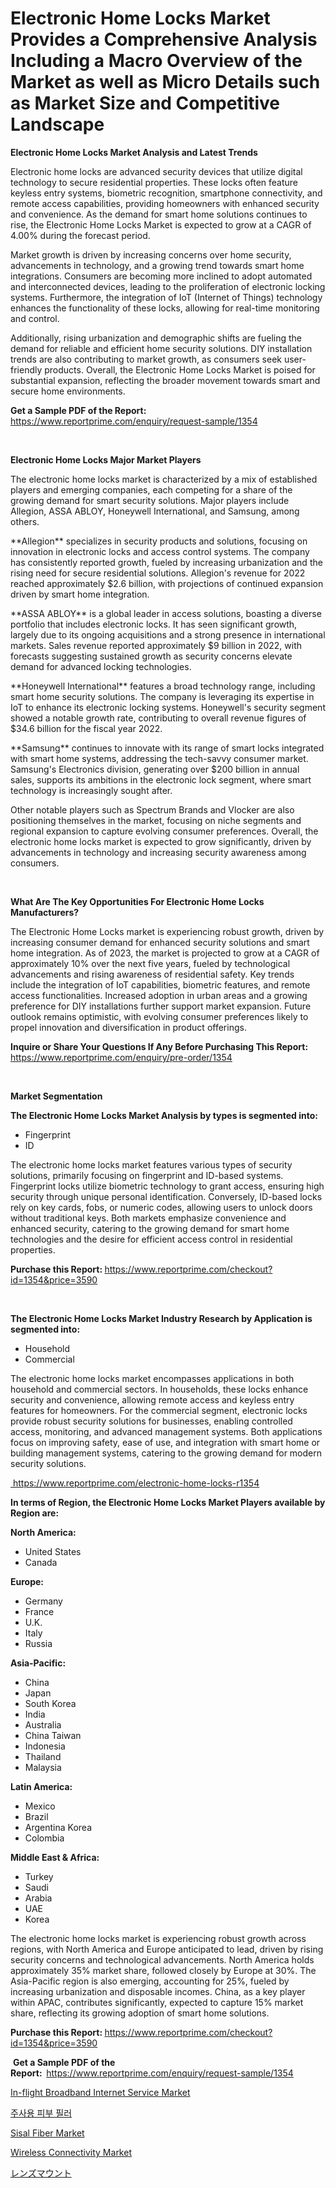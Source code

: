 <p><h1>Electronic Home Locks Market Provides a Comprehensive Analysis Including a Macro Overview of the Market as well as Micro Details such as Market Size and Competitive Landscape</h1></p><p><strong>Electronic Home Locks Market Analysis and Latest Trends</strong></p>
<p><p>Electronic home locks are advanced security devices that utilize digital technology to secure residential properties. These locks often feature keyless entry systems, biometric recognition, smartphone connectivity, and remote access capabilities, providing homeowners with enhanced security and convenience. As the demand for smart home solutions continues to rise, the Electronic Home Locks Market is expected to grow at a CAGR of 4.00% during the forecast period.</p><p>Market growth is driven by increasing concerns over home security, advancements in technology, and a growing trend towards smart home integrations. Consumers are becoming more inclined to adopt automated and interconnected devices, leading to the proliferation of electronic locking systems. Furthermore, the integration of IoT (Internet of Things) technology enhances the functionality of these locks, allowing for real-time monitoring and control. </p><p>Additionally, rising urbanization and demographic shifts are fueling the demand for reliable and efficient home security solutions. DIY installation trends are also contributing to market growth, as consumers seek user-friendly products. Overall, the Electronic Home Locks Market is poised for substantial expansion, reflecting the broader movement towards smart and secure home environments.</p></p>
<p><strong>Get a Sample PDF of the Report:&nbsp;</strong> <a href="https://www.reportprime.com/enquiry/request-sample/1354">https://www.reportprime.com/enquiry/request-sample/1354</a></p>
<p>&nbsp;</p>
<p><strong>Electronic Home Locks Major Market Players</strong></p>
<p><p>The electronic home locks market is characterized by a mix of established players and emerging companies, each competing for a share of the growing demand for smart security solutions. Major players include Allegion, ASSA ABLOY, Honeywell International, and Samsung, among others.</p><p>**Allegion** specializes in security products and solutions, focusing on innovation in electronic locks and access control systems. The company has consistently reported growth, fueled by increasing urbanization and the rising need for secure residential solutions. Allegion's revenue for 2022 reached approximately $2.6 billion, with projections of continued expansion driven by smart home integration.</p><p>**ASSA ABLOY** is a global leader in access solutions, boasting a diverse portfolio that includes electronic locks. It has seen significant growth, largely due to its ongoing acquisitions and a strong presence in international markets. Sales revenue reported approximately $9 billion in 2022, with forecasts suggesting sustained growth as security concerns elevate demand for advanced locking technologies.</p><p>**Honeywell International** features a broad technology range, including smart home security solutions. The company is leveraging its expertise in IoT to enhance its electronic locking systems. Honeywell's security segment showed a notable growth rate, contributing to overall revenue figures of $34.6 billion for the fiscal year 2022. </p><p>**Samsung** continues to innovate with its range of smart locks integrated with smart home systems, addressing the tech-savvy consumer market. Samsung's Electronics division, generating over $200 billion in annual sales, supports its ambitions in the electronic lock segment, where smart technology is increasingly sought after.</p><p>Other notable players such as Spectrum Brands and Vlocker are also positioning themselves in the market, focusing on niche segments and regional expansion to capture evolving consumer preferences. Overall, the electronic home locks market is expected to grow significantly, driven by advancements in technology and increasing security awareness among consumers.</p></p>
<p>&nbsp;</p>
<p><strong>What Are The Key Opportunities For Electronic Home Locks Manufacturers?</strong></p>
<p><p>The Electronic Home Locks market is experiencing robust growth, driven by increasing consumer demand for enhanced security solutions and smart home integration. As of 2023, the market is projected to grow at a CAGR of approximately 10% over the next five years, fueled by technological advancements and rising awareness of residential safety. Key trends include the integration of IoT capabilities, biometric features, and remote access functionalities. Increased adoption in urban areas and a growing preference for DIY installations further support market expansion. Future outlook remains optimistic, with evolving consumer preferences likely to propel innovation and diversification in product offerings.</p></p>
<p><strong>Inquire or Share Your Questions If Any Before Purchasing This Report:</strong> <a href="https://www.reportprime.com/enquiry/pre-order/1354">https://www.reportprime.com/enquiry/pre-order/1354</a></p>
<p>&nbsp;</p>
<p><strong>Market Segmentation</strong></p>
<p><strong>The Electronic Home Locks Market Analysis by types is segmented into:</strong></p>
<p><ul><li>Fingerprint</li><li>ID</li></ul></p>
<p><p>The electronic home locks market features various types of security solutions, primarily focusing on fingerprint and ID-based systems. Fingerprint locks utilize biometric technology to grant access, ensuring high security through unique personal identification. Conversely, ID-based locks rely on key cards, fobs, or numeric codes, allowing users to unlock doors without traditional keys. Both markets emphasize convenience and enhanced security, catering to the growing demand for smart home technologies and the desire for efficient access control in residential properties.</p></p>
<p><strong>Purchase this Report:&nbsp;</strong><a href="https://www.reportprime.com/checkout?id=1354&price=3590">https://www.reportprime.com/checkout?id=1354&price=3590</a></p>
<p>&nbsp;</p>
<p><strong>The Electronic Home Locks Market Industry Research by Application is segmented into:</strong></p>
<p><ul><li>Household</li><li>Commercial</li></ul></p>
<p><p>The electronic home locks market encompasses applications in both household and commercial sectors. In households, these locks enhance security and convenience, allowing remote access and keyless entry features for homeowners. For the commercial segment, electronic locks provide robust security solutions for businesses, enabling controlled access, monitoring, and advanced management systems. Both applications focus on improving safety, ease of use, and integration with smart home or building management systems, catering to the growing demand for modern security solutions.</p></p>
<p><a href="https://www.reportprime.com/electronic-home-locks-r1354">&nbsp;https://www.reportprime.com/electronic-home-locks-r1354</a></p>
<p><strong>In terms of Region, the Electronic Home Locks Market Players available by Region are:</strong></p>
<p>
    <p> <strong> North America: </strong>
        <ul>
            <li>United States</li>
            <li>Canada</li>
        </ul>
        </p> 
    <p> <strong> Europe: </strong>
        <ul>
            <li>Germany</li>
            <li>France</li>
            <li>U.K.</li>
            <li>Italy</li>
            <li>Russia</li>
        </ul>
        </p> 
    <p> <strong> Asia-Pacific: </strong>
        <ul>
            <li>China</li>
            <li>Japan</li>
            <li>South Korea</li>
            <li>India</li>
            <li>Australia</li>
            <li>China Taiwan</li>
            <li>Indonesia</li>
            <li>Thailand</li>
            <li>Malaysia</li>
        </ul>
        </p> 
    <p> <strong> Latin America: </strong>
        <ul>
            <li>Mexico</li>
            <li>Brazil</li>
            <li>Argentina Korea</li>
            <li>Colombia</li>
        </ul>
        </p> 
    <p> <strong> Middle East & Africa: </strong>
        <ul>
            <li>Turkey</li>
            <li>Saudi</li>
            <li>Arabia</li>
            <li>UAE</li>
            <li>Korea</li>
        </ul>
    </p>
    </p>
<p><p>The electronic home locks market is experiencing robust growth across regions, with North America and Europe anticipated to lead, driven by rising security concerns and technological advancements. North America holds approximately 35% market share, followed closely by Europe at 30%. The Asia-Pacific region is also emerging, accounting for 25%, fueled by increasing urbanization and disposable incomes. China, as a key player within APAC, contributes significantly, expected to capture 15% market share, reflecting its growing adoption of smart home solutions.</p></p>
<p><strong>Purchase this Report: </strong><a href="https://www.reportprime.com/checkout?id=1354&price=3590">https://www.reportprime.com/checkout?id=1354&price=3590</a></p>
<p>&nbsp;<strong>Get a Sample PDF of the Report:&nbsp;&nbsp;</strong><a href="https://www.reportprime.com/enquiry/request-sample/1354">https://www.reportprime.com/enquiry/request-sample/1354</a></p>
<p><strong></strong></p>
<p><p><a href="https://issuu.com/reportprime-2/docs/in-flight-broadband-internet-servic_4b530b2da1a984">In-flight Broadband Internet Service Market</a></p><p><a href="https://medium.com/@eiehrdy77/%EC%96%B4%EB%96%A4-%ED%98%81%EC%8B%A0%EA%B3%BC-%EC%8B%9C%EC%9E%A5-%ED%8A%B8%EB%A0%8C%EB%93%9C%EA%B0%80-%EC%A3%BC%EC%82%AC%ED%98%95-%ED%94%BC%EB%B6%80-%ED%95%84%EB%9F%AC-%EC%8B%9C%EC%9E%A5%EC%9D%84-%ED%98%95%EC%84%B1%ED%95%98%EA%B3%A0-%EC%9E%88%EB%8A%94%EA%B0%80-7facfffef33f">주사용 피부 필러</a></p><p><a href="https://www.linkedin.com/pulse/exploring-sisal-fiber-market-dynamics-revenue-analysis-growth-fur4c?trackingId=nju%2BE%2BzaSIyxlzTUHgO5lQ%3D%3D">Sisal Fiber Market</a></p><p><a href="https://medium.com/@chellamarie1961/wireless-connectivity-market-size-market-segmentation-market-trends-and-growth-analysis-forecast-1d77e1bfee4d">Wireless Connectivity Market</a></p><p><a href="https://medium.com/@leroystapc/%E3%83%AC%E3%83%B3%E3%82%BA%E3%83%9E%E3%82%A6%E3%83%B3%E3%83%88%E5%B8%82%E5%A0%B4%E3%81%AE%E6%96%B0%E8%88%88%E3%83%88%E3%83%AC%E3%83%B3%E3%83%89-2024%E5%B9%B4%E3%81%8B%E3%82%892031%E5%B9%B4%E3%81%BE%E3%81%A7%E3%81%AE%E4%B8%96%E7%95%8C%E3%81%AE%E5%B1%95%E6%9C%9B%E3%81%A8%E5%B0%86%E6%9D%A5%E3%81%AE%E8%A6%8B%E9%80%9A%E3%81%97-cc291f3c3f7d">レンズマウント</a></p></p>